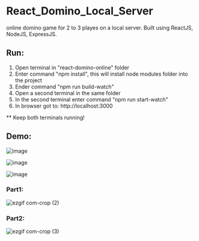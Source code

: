 # React_Domino_Local_Server
online domino game for 2 to 3 playes on a local server.
Built using ReactJS, NodeJS, ExpressJS.

## Run:
1) Open terminal in "react-domino-online" folder
2) Enter command "npm install", this will install node modules folder into the project
3) Ender command "npm run build-watch"
4) Open a second terminal in the same folder
5) In the second terminal enter command "npm run start-watch"
6) In browser got to: http://localhost:3000

** Keep both terminals running!

## Demo:

![image](https://user-images.githubusercontent.com/41550958/111081300-3ed1bf80-850b-11eb-8017-7de7a317fcc4.png)

![image](https://user-images.githubusercontent.com/41550958/111081312-5610ad00-850b-11eb-8f2b-c40fa1ee6d16.png)

![image](https://user-images.githubusercontent.com/41550958/111081329-76d90280-850b-11eb-9838-3fef4535c6fe.png)


### Part1:

![ezgif com-crop (2)](https://user-images.githubusercontent.com/41550958/111081111-5ceaf000-850a-11eb-9395-b1856798880b.gif)

### Part2:

![ezgif com-crop (3)](https://user-images.githubusercontent.com/41550958/111081186-c3700e00-850a-11eb-8871-0117bc3d1ee2.gif)

